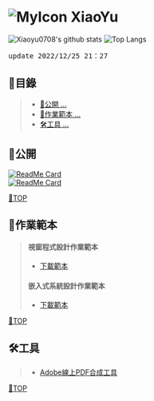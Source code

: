 # ![MyIcon](https://avatars.githubusercontent.com/u/68182187?s=22&v=4) XiaoYu

![Xiaoyu0708's github stats](https://github-readme-stats.vercel.app/api?username=xiaoyu0708&theme=transparent)
![Top Langs](https://github-readme-stats.vercel.app/api/top-langs/?username=xiaoyu0708&layout=compact&theme=transparent)

<pre>update 2022/12/25 21：27</pre>

## 📂目錄
>- [🎈公開 ... ](#公開)
>- [📒作業範本 ... ](#作業範本)
>- [🛠工具 ... ](#工具)

## 🎈公開
[![ReadMe Card](https://github-readme-stats.vercel.app/api/pin/?username=XiaoYu0708&repo=Csharp-Public)](https://github.com/XiaoYu0708/Csharp-Public)  
[![ReadMe Card](https://github-readme-stats.vercel.app/api/pin/?username=XiaoYu0708&repo=Embedded-Public)](https://github.com/XiaoYu0708/Embedded-Public)

[📍TOP](#目錄)

## 📒作業範本
> #### 視窗程式設計作業範本
>- [下載範本](https://github.com/XiaoYu0708/XiaoYu0708/raw/main/5a9g00XXexX.docx)
> #### 嵌入式系統設計作業範本
>- [下載範本](https://github.com/XiaoYu0708/XiaoYu0708/raw/main/5a9g00XX.docx)

[📍TOP](#目錄)
 
## 🛠工具
>- [Adobe線上PDF合成工具](https://www.adobe.com/tw/acrobat/online/merge-pdf.html)

[📍TOP](#目錄)

